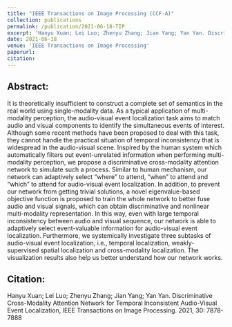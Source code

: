 ```yaml
---
title: "IEEE Transactions on Image Processing (CCF-A)"
collection: publications
permalink: /publication/2021-06-18-TIP
excerpt: 'Hanyu Xuan; Lei Luo; Zhenyu Zhang; Jian Yang; Yan Yan. Discriminative Cross-Modality Attention Network for Temporal Inconsistent Audio-Visual Event Localization, IEEE Transactions on Image Processing. 2021, 30: 7878-7888'
date: 2021-06-18
venue: 'IEEE Transactions on Image Processing'
paperurl: 
citation: 
---
```

Abstract: 
---
It is theoretically insufficient to construct a complete set of semantics in the real world using single-modality data. As a typical application of multi-modality perception, the audio-visual event localization task aims to match audio and visual components to identify the simultaneous events of interest. Although some recent methods have been proposed to deal with this task, they cannot handle the practical situation of temporal inconsistency that is widespread in the audio-visual scene. Inspired by the human system which automatically filters out event-unrelated information when performing multi-modality perception, we propose a discriminative cross-modality attention network to simulate such a process. Similar to human mechanism, our network can adaptively select “where” to attend, “when” to attend and “which” to attend for audio-visual event localization. In addition, to prevent our network from getting trivial solutions, a novel eigenvalue-based objective function is proposed to train the whole network to better fuse audio and visual signals, which can obtain discriminative and nonlinear multi-modality representation. In this way, even with large temporal inconsistency between audio and visual sequence, our network is able to adaptively select event-valuable information for audio-visual event localization. Furthermore, we systemically investigate three subtasks of audio-visual event localization, i.e., temporal localization, weakly-supervised spatial localization and cross-modality localization. The visualization results also help us better understand how our network works.

Citation: 
---
Hanyu Xuan; Lei Luo; Zhenyu Zhang; Jian Yang; Yan Yan. Discriminative Cross-Modality Attention Network for Temporal Inconsistent Audio-Visual Event Localization, IEEE Transactions on Image Processing. 2021, 30: 7878-7888